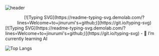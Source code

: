 ![header](https://capsule-render.vercel.app/api?type=waving)

<div align="center">
[![Typing SVG](https://readme-typing-svg.demolab.com/?lines=Welcome+to+jinurumi's+github;)](https://git.io/typing-svg)
</div>
[![Typing SVG](https://readme-typing-svg.demolab.com/?lines=Welcome+to+jinurumi's+github;)](https://git.io/typing-svg)
- 🌱 I’m currently learning AI

![Top Langs](https://github-readme-stats.vercel.app/api/top-langs/?username=jinurumi&layout=compact)

<!--
**jinurumi/jinurumi** is a ✨ _special_ ✨ repository because its `README.md` (this file) appears on your GitHub profile.


- 🔭 I’m currently working on ...
- 🌱 I’m currently learning ...
- 👯 I’m looking to collaborate on ...
- 🤔 I’m looking for help with ...
- 💬 Ask me about ...
- 📫 How to reach me: ...
- 😄 Pronouns: ...
- ⚡ Fun fact: ...
-->

